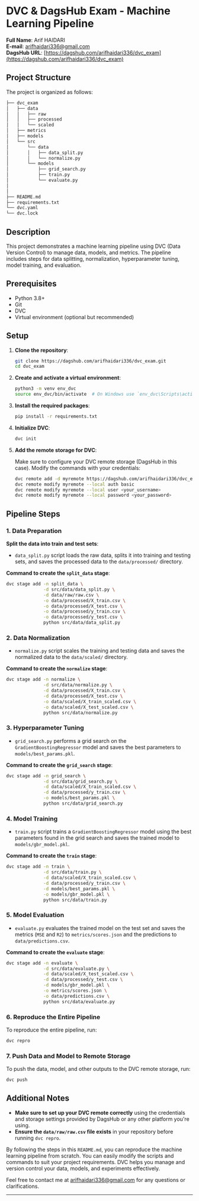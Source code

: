 # DVC & DagsHub Exam - Machine Learning Pipeline

**Full Name**: Arif HAIDARI <br>
**E-mail**: arifhaidari336@gmail.com <br>
**DagsHub URL**: [https://dagshub.com/arifhaidari336/dvc_exam](https://dagshub.com/arifhaidari336/dvc_exam)

## Project Structure

The project is organized as follows:

```bash
├── dvc_exam
│   ├── data
│   │   ├── raw
│   │   ├── processed
│   │   └── scaled
│   ├── metrics
│   ├── models
│   └── src
│       └── data
│       │   ├── data_split.py
│       │   └── normalize.py
│       └── models
│           ├── grid_search.py
│           ├── train.py
│           └── evaluate.py
│
│
├── README.md
├── requirements.txt
└── dvc.yaml
└── dvc.lock
```

## Description

This project demonstrates a machine learning pipeline using DVC (Data Version Control) to manage data, models, and metrics. The pipeline includes steps for data splitting, normalization, hyperparameter tuning, model training, and evaluation.

## Prerequisites

- Python 3.8+
- Git
- DVC
- Virtual environment (optional but recommended)

## Setup

1. **Clone the repository**:

   ```bash
   git clone https://dagshub.com/arifhaidari336/dvc_exam.git
   cd dvc_exam
   ```

2. **Create and activate a virtual environment**:

   ```bash
   python3 -m venv env_dvc
   source env_dvc/bin/activate  # On Windows use `env_dvc\Scripts\activate`
   ```

3. **Install the required packages**:

   ```bash
   pip install -r requirements.txt
   ```

4. **Initialize DVC**:

   ```bash
   dvc init
   ```

5. **Add the remote storage for DVC**:

   Make sure to configure your DVC remote storage (DagsHub in this case). Modify the commands with your credentials:

   ```bash
   dvc remote add -d myremote https://dagshub.com/arifhaidari336/dvc_exam.dvc
   dvc remote modify myremote --local auth basic
   dvc remote modify myremote --local user <your_username>
   dvc remote modify myremote --local password <your_password>
   ```

## Pipeline Steps

### 1. Data Preparation

**Split the data into train and test sets**:

- `data_split.py` script loads the raw data, splits it into training and testing sets, and saves the processed data to the `data/processed/` directory.

**Command to create the `split_data` stage**:

```bash
dvc stage add -n split_data \
              -d src/data/data_split.py \
              -d data/raw/raw.csv \
              -o data/processed/X_train.csv \
              -o data/processed/X_test.csv \
              -o data/processed/y_train.csv \
              -o data/processed/y_test.csv \
              python src/data/data_split.py
```

### 2. Data Normalization

- `normalize.py` script scales the training and testing data and saves the normalized data to the `data/scaled/` directory.

**Command to create the `normalize` stage**:

```bash
dvc stage add -n normalize \
              -d src/data/normalize.py \
              -d data/processed/X_train.csv \
              -d data/processed/X_test.csv \
              -o data/scaled/X_train_scaled.csv \
              -o data/scaled/X_test_scaled.csv \
              python src/data/normalize.py
```

### 3. Hyperparameter Tuning

- `grid_search.py` performs a grid search on the `GradientBoostingRegressor` model and saves the best parameters to `models/best_params.pkl`.

**Command to create the `grid_search` stage**:

```bash
dvc stage add -n grid_search \
              -d src/data/grid_search.py \
              -d data/scaled/X_train_scaled.csv \
              -d data/processed/y_train.csv \
              -o models/best_params.pkl \
              python src/data/grid_search.py
```

### 4. Model Training

- `train.py` script trains a `GradientBoostingRegressor` model using the best parameters found in the grid search and saves the trained model to `models/gbr_model.pkl`.

**Command to create the `train` stage**:

```bash
dvc stage add -n train \
              -d src/data/train.py \
              -d data/scaled/X_train_scaled.csv \
              -d data/processed/y_train.csv \
              -d models/best_params.pkl \
              -o models/gbr_model.pkl \
              python src/data/train.py
```

### 5. Model Evaluation

- `evaluate.py` evaluates the trained model on the test set and saves the metrics (`MSE` and `R2`) to `metrics/scores.json` and the predictions to `data/predictions.csv`.

**Command to create the `evaluate` stage**:

```bash
dvc stage add -n evaluate \
              -d src/data/evaluate.py \
              -d data/scaled/X_test_scaled.csv \
              -d data/processed/y_test.csv \
              -d models/gbr_model.pkl \
              -o metrics/scores.json \
              -o data/predictions.csv \
              python src/data/evaluate.py
```

### 6. Reproduce the Entire Pipeline

To reproduce the entire pipeline, run:

```bash
dvc repro
```

### 7. Push Data and Model to Remote Storage

To push the data, model, and other outputs to the DVC remote storage, run:

```bash
dvc push
```

## Additional Notes

- **Make sure to set up your DVC remote correctly** using the credentials and storage settings provided by DagsHub or any other platform you're using.
- **Ensure the `data/raw/raw.csv` file exists** in your repository before running `dvc repro`.

By following the steps in this `README.md`, you can reproduce the machine learning pipeline from scratch. You can easily modify the scripts and commands to suit your project requirements. DVC helps you manage and version control your data, models, and experiments effectively.

Feel free to contact me at [arifhaidari336@gmail.com](mailto:arifhaidari336@gmail.com) for any questions or clarifications.

---
